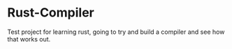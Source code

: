 # Rust-Compiler


Test project for learning rust, going to try and build a compiler and see how that works out.